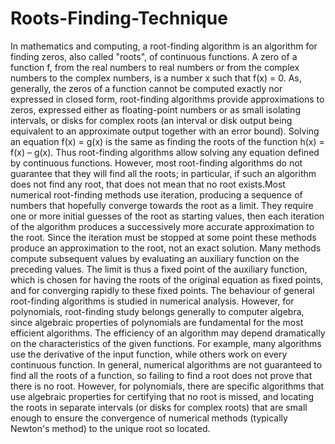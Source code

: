 # Roots-Finding-Technique
In mathematics and computing, a root-finding algorithm is an algorithm for finding zeros, also called "roots", of continuous functions. A zero of a function f, 
from the real numbers to real numbers or from the complex numbers to the complex numbers, is a number x such that f(x) = 0. As, generally, the zeros of a function 
cannot be computed exactly nor expressed in closed form, root-finding algorithms provide approximations to zeros, expressed either as floating-point numbers or as 
small isolating intervals, or disks for complex roots (an interval or disk output being equivalent to an approximate output together with an error bound).
Solving an equation f(x) = g(x) is the same as finding the roots of the function h(x) = f(x) – g(x). Thus root-finding algorithms allow solving any equation defined 
by continuous functions. However, most root-finding algorithms do not guarantee that they will find all the roots; in particular, if such an algorithm does not find any root, that does not mean that no root exists.Most numerical root-finding methods use iteration, producing a sequence of numbers that hopefully converge towards the root as a limit. They require one or more initial guesses of the root as starting values, then each iteration of the algorithm produces a successively more accurate approximation to the root. Since the iteration must be stopped at some point these methods produce an approximation to the root, not an exact solution. Many methods compute subsequent values by evaluating an auxiliary function on the preceding values. The limit is thus a fixed point of the auxiliary function, which is chosen for having the roots of the original equation as fixed points, and for converging rapidly to these fixed points. The behaviour of general root-finding algorithms is studied in numerical analysis. However, for polynomials, root-finding study belongs generally to computer algebra, since algebraic properties of polynomials are fundamental for the most efficient algorithms. The efficiency of an algorithm may depend dramatically on the characteristics of the given functions. For example, many algorithms use the derivative of the input function, while others work on every continuous function. In general, numerical algorithms are not guaranteed to find all the roots of a function, so failing to find a root does not prove that there is no root. However, for polynomials, there are specific algorithms that use algebraic properties for certifying that no root is missed, and locating the roots in separate intervals (or disks for complex roots) that are small enough to ensure the convergence of numerical methods (typically Newton's method) to the unique root so located.
